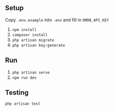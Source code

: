 
## Setup

Copy `.env.example` into `.env` and fill in `OMDB_API_KEY`

1. `npm install`
2. `composer install`
3. `php artisan migrate`
4. `php artisan key:generate`

## Run

1. `php artisan serve`
2. `npm run dev`

## Testing

`php artisan test`
